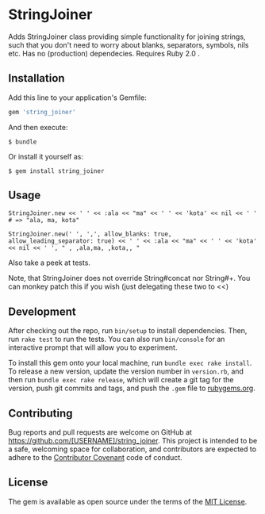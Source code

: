 # StringJoiner

Adds StringJoiner class providing simple functionality for joining strings, such that you don't need to worry about blanks, separators, symbols, nils etc. Has no (production) dependecies. Requires Ruby 2.0 .

## Installation

Add this line to your application's Gemfile:

```ruby
gem 'string_joiner'
```

And then execute:

    $ bundle

Or install it yourself as:

    $ gem install string_joiner

## Usage

	StringJoiner.new << ' ' << :ala << "ma" << ' ' << 'kota' << nil << ' ' # => "ala, ma, kota"

	StringJoiner.new(' ', ',', allow_blanks: true, allow_leading_separator: true) << ' ' << :ala << "ma" << ' ' << 'kota' << nil << ' ', " , ,ala,ma, ,kota,, "

Also take a peek at tests.

Note, that StringJoiner does not override String#concat nor String#+. You can monkey patch this if you wish (just delegating these two to <<) 

## Development

After checking out the repo, run `bin/setup` to install dependencies. Then, run `rake test` to run the tests. You can also run `bin/console` for an interactive prompt that will allow you to experiment.

To install this gem onto your local machine, run `bundle exec rake install`. To release a new version, update the version number in `version.rb`, and then run `bundle exec rake release`, which will create a git tag for the version, push git commits and tags, and push the `.gem` file to [rubygems.org](https://rubygems.org).

## Contributing

Bug reports and pull requests are welcome on GitHub at https://github.com/[USERNAME]/string_joiner. This project is intended to be a safe, welcoming space for collaboration, and contributors are expected to adhere to the [Contributor Covenant](http://contributor-covenant.org) code of conduct.


## License

The gem is available as open source under the terms of the [MIT License](http://opensource.org/licenses/MIT).

